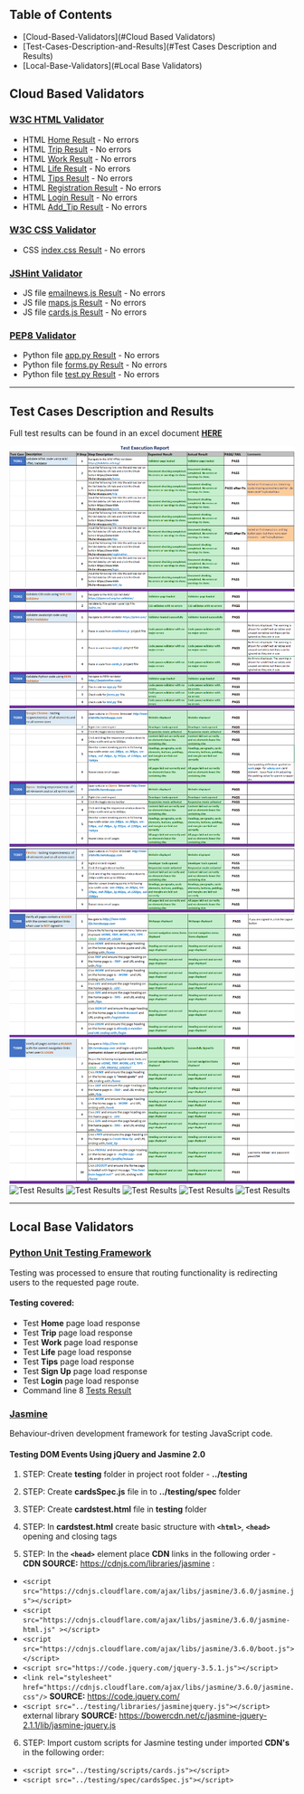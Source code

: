 ## Table of Contents
* [Cloud-Based-Validators](#Cloud Based Validators)
* [Test-Cases-Description-and-Results](#Test Cases Description and Results)
* [Local-Base-Validators](#Local Base Validators)

## Cloud Based Validators

### [W3C HTML Validator](https://validator.w3.org/#validate_by_uri)

* HTML [Home Result]() - No errors
* HTML [Trip Result]() - No errors
* HTML [Work Result]() - No errors
* HTML [Life Result]() - No errors
* HTML [Tips Result]() -  No errors
* HTML [Registration Result]() - No errors
* HTML [Login Result]() - No errors
* HTML [Add_Tip Result]() - No errors

### [W3C CSS Validator](https://jigsaw.w3.org/css-validator/)
* CSS [index.css Result]() - No errors

### [JSHint Validator](https://jshint.com/)
* JS file [emailnews.js Result]() - No errors
* JS file [maps.js Result]() - No errors
* JS file [cards.js Result]() - No errors

### [PEP8 Validator](http://pep8online.com/)
* Python file [app.py Result]() - No errors
* Python file [forms.py Result]() - No errors
* Python file [test.py Result]() - No errors

****

## Test Cases Description and Results

Full test results can be found in an excel document **[HERE]()**

![Test Results](https://github.com/tsokac2/newirishlife3.3/blob/main/static/wireframes/TC001.png)
![Test Results](https://github.com/tsokac2/newirishlife3.3/blob/main/static/wireframes/TC004.png)
![Test Results](https://github.com/tsokac2/newirishlife3.3/blob/main/static/wireframes/TC006.png)
![Test Results](https://github.com/tsokac2/newirishlife3.3/blob/main/static/wireframes/TC007.png)
![Test Results](https://github.com/tsokac2/newirishlife3.3/blob/main/static/wireframes/TC008.png)
![Test Results](https://github.com/tsokac2/newirishlife3.3/blob/main/static/wireframes/TC009.png)
![Test Results](https://github.com/tsokac2/newirishlife3.3/blob/main/static/wireframes/TC012.png)
![Test Results](https://github.com/tsokac2/newirishlife3.3/blob/main/static/wireframes/TC016.png)
![Test Results](https://github.com/tsokac2/newirishlife3.3/blob/main/static/wireframes/TC020.png)
![Test Results](https://github.com/tsokac2/newirishlife3.3/blob/main/static/wireframes/TC025.png)
![Test Results](https://github.com/tsokac2/newirishlife3.3/blob/main/static/wireframes/TC027.png)

****

## Local Base Validators

### [Python Unit Testing Framework](https://docs.python.org/3/library/unittest.html)
Testing was processed to ensure that routing functionality is redirecting users to the requested page route.

#### Testing covered:
* Test **Home** page load response
* Test **Trip** page load response
* Test **Work** page load response
* Test **Life** page load response
* Test **Tips** page load response
* Test **Sign Up** page load response
* Test **Login** page load response
* Command line 8 [Tests Result]()

### [Jasmine](https://jasmine.github.io/)
Behaviour-driven development framework for testing JavaScript code.

#### Testing DOM Events Using jQuery and Jasmine 2.0
1. STEP: Create **testing** folder in project root folder - **../testing**

2. STEP: Create **cardsSpec.js** file in to **../testing/spec** folder

3. STEP: Create **cardstest.html** file in **testing** folder

4. STEP: In **cardstest.html** create basic **<!DOCTYPE html>** structure with **`<html>`**, **`<head>`** opening and closing tags

5. STEP: In the **`<head>`** element place **CDN** links in the following order - **CDN SOURCE:** https://cdnjs.com/libraries/jasmine :
  * `<script src="https://cdnjs.cloudflare.com/ajax/libs/jasmine/3.6.0/jasmine.js"></script>`
  * `<script src="https://cdnjs.cloudflare.com/ajax/libs/jasmine/3.6.0/jasmine-html.js" ></script>`
  * `<script src="https://cdnjs.cloudflare.com/ajax/libs/jasmine/3.6.0/boot.js"></script>`
  * `<script src="https://code.jquery.com/jquery-3.5.1.js"></script>`
  * `<link rel="stylesheet" href="https://cdnjs.cloudflare.com/ajax/libs/jasmine/3.6.0/jasmine.css"/>` **SOURCE:** https://code.jquery.com/
  * `<script src="../testing/libraries/jasminejquery.js"></script>` external library **SOURCE:** https://bowercdn.net/c/jasmine-jquery-2.1.1/lib/jasmine-jquery.js  

6. STEP: Import custom scripts for Jasmine testing under imported **CDN's** in the following order:
  * `<script src="../testing/scripts/cards.js"></script>`
  * `<script src="../testing/spec/cardsSpec.js"></script>`





